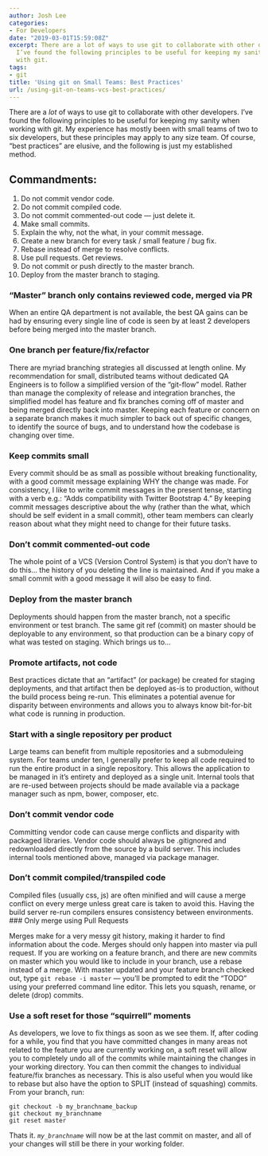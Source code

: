 ```yaml
---
author: Josh Lee
categories:
- For Developers
date: "2019-03-01T15:59:08Z"
excerpt: There are a lot of ways to use git to collaborate with other developers.
  I’ve found the following principles to be useful for keeping my sanity when working
  with git.
tags:
- git
title: 'Using git on Small Teams: Best Practices'
url: /using-git-on-teams-vcs-best-practices/
---
```


There are a *lot* of ways to use git to collaborate with other developers. I’ve found the following principles to be useful for keeping my sanity when working with git. My experience has mostly been with small teams of two to six developers, but these principles may apply to any size team. Of course, “best practices” are elusive, and the following is just my established method.

## Commandments:

1. Do not commit vendor code.
2. Do not commit compiled code.
3. Do not commit commented-out code — just delete it.
4. Make small commits.
5. Explain the why, not the what, in your commit message.
6. Create a new branch for every task / small feature / bug fix.
7. Rebase instead of merge to resolve conflicts.
8. Use pull requests. Get reviews.
9. Do not commit or push directly to the master branch.
10. Deploy from the master branch to staging.

### “Master” branch only contains reviewed code, merged via PR

When an entire QA department is not available, the best QA gains can be had by ensuring every single line of code is seen by at least 2 developers before being merged into the master branch. 

### One branch per feature/fix/refactor

There are myriad branching strategies all discussed at length online. My recommendation for small, distributed teams without dedicated QA Engineers is to follow a simplified version of the “git-flow” model. Rather than manage the complexity of release and integration branches, the simplified model has feature and fix branches coming off of master and being merged directly back into master. Keeping each feature or concern on a separate branch makes it much simpler to back out of specific changes, to identify the source of bugs, and to understand how the codebase is changing over time. 

### Keep commits small

Every commit should be as small as possible without breaking functionality, with a good commit message explaining WHY the change was made. For consistency, I like to write commit messages in the present tense, starting with a verb e.g.: “Adds compatibility with Twitter Bootstrap 4.” By keeping commit messages descriptive about the why (rather than the what, which should be self evident in a small commit), other team members can clearly reason about what they might need to change for their future tasks. 

### Don’t commit commented-out code

The whole point of a VCS (Version Control System) is that you don’t have to do this… the history of you deleting the line is maintained. And if you make a small commit with a good message it will also be easy to find. 

### Deploy from the master branch

Deployments should happen from the master branch, not a specific environment or test branch. The same git ref (commit) on master should be deployable to any environment, so that production can be a binary copy of what was tested on staging. Which brings us to… 

### Promote artifacts, not code

Best practices dictate that an “artifact” (or package) be created for staging deployments, and that artifact then be deployed as-is to production, without the build process being re-run. This eliminates a potential avenue for disparity between environments and allows you to always know bit-for-bit what code is running in production. 

### Start with a single repository per product

Large teams can benefit from multiple repositories and a submoduleing system. For teams under ten, I generally prefer to keep all code required to run the entire product in a single repository. This allows the application to be managed in it’s entirety and deployed as a single unit. Internal tools that are re-used between projects should be made available via a package manager such as npm, bower, composer, etc. 

### Don’t commit vendor code

Committing vendor code can cause merge conflicts and disparity with packaged libraries. Vendor code should always be .gitignored and redownloaded directly from the source by a build server. This includes internal tools mentioned above, managed via package manager. 

### Don’t commit compiled/transpiled code

Compiled files (usually css, js) are often minified and will cause a merge conflict on every merge unless great care is taken to avoid this. Having the build server re-run compilers ensures consistency between environments. ### Only merge using Pull Requests

Merges make for a very messy git history, making it harder to find information about the code. Merges should only happen into master via pull request. If you are working on a feature branch, and there are new commits on master which you would like to include in your branch, use a rebase instead of a merge. With master updated and your feature branch checked out, type `git rebase -i master` — you’ll be prompted to edit the “TODO” using your preferred command line editor. This lets you squash, rename, or delete (drop) commits. 

### Use a soft reset for those “squirrell” moments

As developers, we love to fix things as soon as we see them. If, after coding for a while, you find that you have committed changes in many areas not related to the feature you are currently working on, a soft reset will allow you to completely undo all of the commits while maintaining the changes in your working directory. You can then commit the changes to individual feature/fix branches as necessary. This is also useful when you would like to rebase but also have the option to SPLIT (instead of squashing) commits. From your branch, run:

```
git checkout -b my_branchname_backup
git checkout my_branchname
git reset master
```

Thats it. *`my_branchname`* will now be at the last commit on master, and all of your changes will still be there in your working folder. 